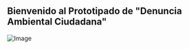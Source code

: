 ## Bienvenido al Prototipado de "Denuncia Ambiental Ciudadana"

![Image](https://s5.gifyu.com/images/20200217_234444-ANIMATION.gif)

